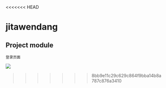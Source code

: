 <<<<<<< HEAD
# jitawendang

## Project module
```
登录页面
```
![](https://p1-juejin.byteimg.com/tos-cn-i-k3u1fbpfcp/c43ef76902d24badba6697c3db91aa54~tplv-k3u1fbpfcp-zoom-1.image)
>>>>>>> 8bb9e11c29c629c864f9bba14b8a787c876a3410
